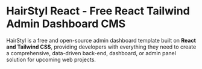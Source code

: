 # HairStyl React - Free React Tailwind Admin Dashboard CMS

HairStyl is a free and open-source admin dashboard template built on **React and Tailwind CSS**, providing developers with everything they need to create a comprehensive, data-driven back-end, 
dashboard, or admin panel solution for upcoming web projects.

